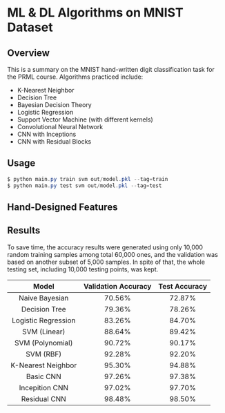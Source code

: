 # ML & DL Algorithms on MNIST Dataset

## Overview

This is a summary on the MNIST hand-written digit classification task for the PRML course. Algorithms practiced include:

- K-Nearest Neighbor
- Decision Tree
- Bayesian Decision Theory
- Logistic Regression
- Support Vector Machine (with different kernels)
- Convolutional Neural Network
- CNN with Inceptions
- CNN with Residual Blocks

## Usage

``` powershell
$ python main.py train svm out/model.pkl --tag=train
$ python main.py test svm out/model.pkl --tag=test
```

## Hand-Designed Features

## Results

To save time, the accuracy results were generated using only 10,000 random training samples among total 60,000 ones, and the validation was based on another subset of 5,000 samples. In spite of that, the whole testing set, including 10,000 testing points, was kept.

Model | Validation Accuracy | Test Accuracy
:----:|:----------------:|:---------:
Naive Bayesian | 70.56% | 72.87%
Decision Tree | 79.36% | 78.26%
Logistic Regression | 83.26% | 84.70%
SVM (Linear) | 88.64% | 89.42%
SVM (Polynomial) | 90.72% | 90.17%
SVM (RBF) | 92.28% | 92.20%
K-Nearest Neighbor | 95.30% | 94.88%
Basic CNN | 97.26% | 97.38%
Incepition CNN | 97.02% | 97.70%
Residual CNN | 98.48% | 98.50%
